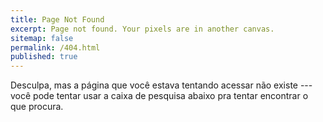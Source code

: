```yaml
---
title: Page Not Found
excerpt: Page not found. Your pixels are in another canvas.
sitemap: false
permalink: /404.html
published: true
---
```


Desculpa, mas a página que você estava tentando acessar não existe --- você pode tentar usar a caixa de pesquisa abaixo pra tentar encontrar o que procura.

<script>
  var GOOG_FIXURL_LANG = 'pt-br';
  var GOOG_FIXURL_SITE = '{{ site.url }}'
</script>
<script src="https://linkhelp.clients.google.com/tbproxy/lh/wm/fixurl.js">
</script>
